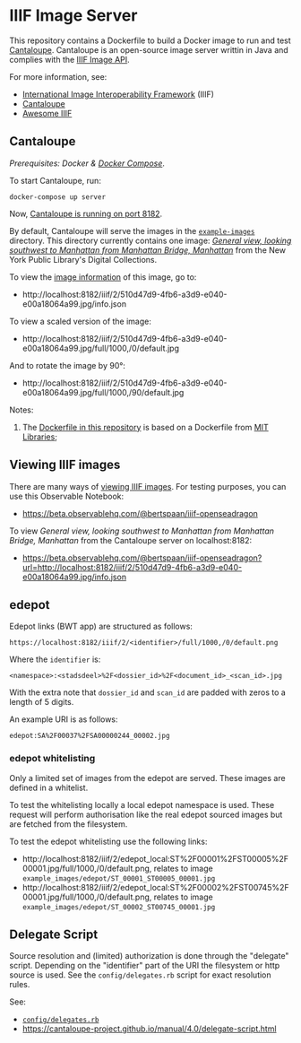 # IIIF Image Server

This repository contains a Dockerfile to build a Docker image to run and test [Cantaloupe](https://medusa-project.github.io/cantaloupe/). Cantaloupe is an open-source image server writtin in Java and complies with the [IIIF Image API](https://iiif.io/api/image/2.1/).

For more information, see:

- [International Image Interoperability Framework](https://iiif.io/) (IIIF)
- [Cantaloupe](https://cantaloupe-project.github.io/)
- [Awesome IIIF](https://github.com/IIIF/awesome-iiif)

## Cantaloupe

_Prerequisites: Docker & [Docker Compose](https://docs.docker.com/compose/)_.

To start Cantaloupe, run:

    docker-compose up server

Now, [Cantaloupe is running on port 8182](http://localhost:8182/).

By default, Cantaloupe will serve the images in the [`example-images`](example-images) directory. This directory currently contains one image: _[General view, looking southwest to Manhattan from Manhattan Bridge, Manhattan](https://digitalcollections.nypl.org/items/510d47d9-4fb6-a3d9-e040-e00a18064a99)_ from the New York Public Library's Digital Collections.

To view the [image information](https://iiif.io/api/image/2.1/#image-information) of this image, go to:

- http://localhost:8182/iiif/2/510d47d9-4fb6-a3d9-e040-e00a18064a99.jpg/info.json

To view a scaled version of the image:

- http://localhost:8182/iiif/2/510d47d9-4fb6-a3d9-e040-e00a18064a99.jpg/full/1000,/0/default.jpg

And to rotate the image by 90°:

- http://localhost:8182/iiif/2/510d47d9-4fb6-a3d9-e040-e00a18064a99.jpg/full/1000,/90/default.jpg

Notes:

1. The [Dockerfile in this repository](Dockerfile) is based on a Dockerfile from [MIT Libraries](https://github.com/MITLibraries/docker-cantaloupe/blob/master/Dockerfile);

## Viewing IIIF images

There are many ways of [viewing IIIF images](https://iiif.io/apps-demos/#image-viewing-clients). For testing purposes, you can use this Observable Notebook:

- https://beta.observablehq.com/@bertspaan/iiif-openseadragon

To view _General view, looking southwest to Manhattan from Manhattan Bridge, Manhattan_ from the Cantaloupe server on localhost:8182:

- https://beta.observablehq.com/@bertspaan/iiif-openseadragon?url=http://localhost:8182/iiif/2/510d47d9-4fb6-a3d9-e040-e00a18064a99.jpg/info.json

## edepot

Edepot links (BWT app) are structured as follows:

    https://localhost:8182/iiif/2/<identifier>/full/1000,/0/default.png

Where the `identifier` is:

    <namespace>:<stadsdeel>%2F<dossier_id>%2F<document_id>_<scan_id>.jpg

With the extra note that `dossier_id` and `scan_id` are padded with zeros to a length of 5 digits.

An example URI is as follows: 

    edepot:SA%2F00037%2FSA00000244_00002.jpg

### edepot whitelisting

Only a limited set of images from the edepot are served.
These images are defined in a whitelist.

To test the whitelisting locally a local edepot namespace is used.
These request will perform authorisation like the real edepot sourced images but are fetched from the filesystem. 

To test the edepot whitelisting use the following links:

*  http://localhost:8182/iiif/2/edepot_local:ST%2F00001%2FST00005%2F00001.jpg/full/1000,/0/default.png,
relates to image `example_images/edepot/ST_00001_ST00005_00001.jpg`
*  http://localhost:8182/iiif/2/edepot_local:ST%2F00002%2FST00745%2F00001.jpg/full/1000,/0/default.png,
relates to image `example_images/edepot/ST_00002_ST00745_00001.jpg` 


## Delegate Script

Source resolution and (limited) authorization is done through the "delegate" script.
Depending on the "identifier" part of the URI the filesystem or http source is used.
See the `config/delegates.rb` script for exact resolution rules.

See:

- [`config/delegates.rb`](config/delegates.rb)
- https://cantaloupe-project.github.io/manual/4.0/delegate-script.html
